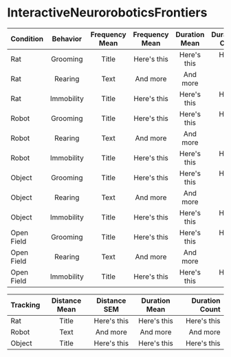 # InteractiveNeuroroboticsFrontiers

|  Condition  |  Behavior   | Frequency Mean |Frequency Mean | Duration Mean |Duration Count |
| :---        | :----:      |    :----:      |     :----:    |    :----:     |         ---:  |
|     Rat     | Grooming    | Title          | Here's this   | Here's this   | Here's this   |
|     Rat     | Rearing     | Text           | And more      | And more      | And more      |
|     Rat     | Immobility  | Title          | Here's this   | Here's this   | Here's this   |
|    Robot    | Grooming    | Title          | Here's this   | Here's this   | Here's this   |
|    Robot    | Rearing     | Text           | And more      | And more      | And more      |
|    Robot    | Immobility  | Title          | Here's this   | Here's this   | Here's this   |
|   Object    | Grooming    | Title          | Here's this   | Here's this   | Here's this   |
|   Object    | Rearing     | Text           | And more      | And more      | And more      |
|   Object    | Immobility  | Title          | Here's this   | Here's this   | Here's this   |
| Open Field  | Grooming    | Title          | Here's this   | Here's this   | Here's this   |
| Open Field  | Rearing     | Text           | And more      | And more      | And more      |
| Open Field  | Immobility  | Title          | Here's this   | Here's this   | Here's this   |

| Tracking   | Distance Mean | Distance SEM    | Duration Mean |Duration Count |
| :---       |    :----:     |     :----:      |    :----:     |         ---:  |
| Rat        | Title         | Here's this     | Here's this   | Here's this   |
| Robot      | Text          | And more        | And more      | And more      |
| Object     | Title         | Here's this     | Here's this   | Here's this   |

